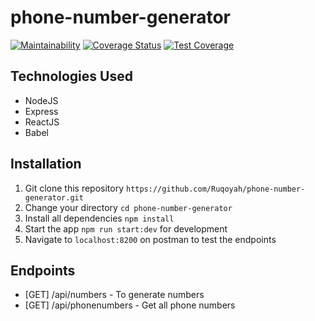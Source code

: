 # phone-number-generator
[![Maintainability](https://api.codeclimate.com/v1/badges/4a2bac49c037bbcf1bab/maintainability)](https://codeclimate.com/github/Ruqoyah/phone-number-generator/maintainability)
[![Coverage Status](https://coveralls.io/repos/github/Ruqoyah/phone-number-generator/badge.svg?branch=develop)](https://coveralls.io/github/Ruqoyah/phone-number-generator?branch=develop)
[![Test Coverage](https://api.codeclimate.com/v1/badges/4a2bac49c037bbcf1bab/test_coverage)](https://codeclimate.com/github/Ruqoyah/phone-number-generator/test_coverage)

## Technologies Used
* NodeJS
* Express
* ReactJS
* Babel


## Installation
1.  Git clone this repository `https://github.com/Ruqoyah/phone-number-generator.git`
2.  Change your directory `cd phone-number-generator`
3.  Install all dependencies `npm install`
4.  Start the app `npm run start:dev` for development 
5.  Navigate to `localhost:8200` on postman to test the endpoints


## Endpoints
* [GET] /api/numbers - To generate numbers
* [GET] /api/phonenumbers - Get all phone numbers
